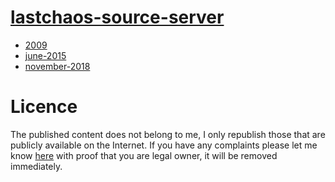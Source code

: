 # [lastchaos-source-server](https://github.com/openlastchaos/lastchaos-source-server)

- [2009](https://github.com/openlastchaos/lastchaos-source-server/tree/2009)
- [june-2015](https://github.com/openlastchaos/lastchaos-source-server/tree/june-2015)
- [november-2018](https://github.com/openlastchaos/lastchaos-source-server/tree/november-2018)

# Licence
The published content does not belong to me, I only republish those that are publicly available on the Internet.
If you have any complaints please let me know [here](https://github.com/openlastchaos/lastchaos-database/issues)
with proof that you are legal owner, it will be removed immediately.

